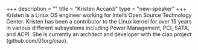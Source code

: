 +++
description = ""
title = "Kristen Accardi"
type = "new-speaker"
+++
Kristen is a Linux OS engineer working for Intel’s Open Source Technology Center. Kristen has been a contributor to the Linux kernel for over 15 years in various different subsystems including Power Management, PCI, SATA, and ACPI. She is currently an architect and developer with the ciao project (github.com/01org/ciao).